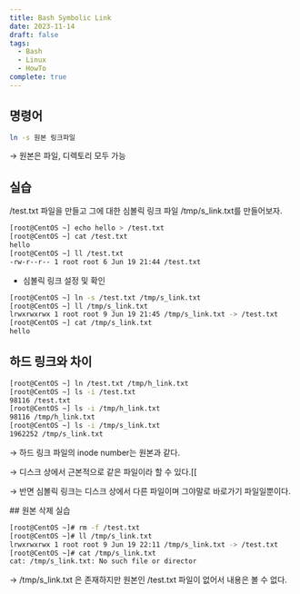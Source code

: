 ```yaml
---
title: Bash Symbolic Link
date: 2023-11-14
draft: false
tags:
  - Bash
  - Linux
  - HowTo
complete: true
---
```

## 명령어

```sh
ln -s 원본 링크파일
```

→ 원본은 파일, 디렉토리 모두 가능

## 실습

/test.txt 파일을 만들고 그에 대한 심볼릭 링크 파일 /tmp/s_link.txt를 만들어보자.

```sh
[root@CentOS ~] echo hello > /test.txt
[root@CentOS ~] cat /test.txt
hello
[root@CentOS ~] ll /test.txt
-rw-r--r-- 1 root root 6 Jun 19 21:44 /test.txt
```

- 심볼릭 링크 설정 및 확인

```sh
[root@CentOS ~] ln -s /test.txt /tmp/s_link.txt
[root@CentOS ~] ll /tmp/s_link.txt 
lrwxrwxrwx 1 root root 9 Jun 19 21:45 /tmp/s_link.txt -> /test.txt
[root@CentOS ~] cat /tmp/s_link.txt 
hello
```

## 하드 링크와 차이

```bash
[root@CentOS ~] ln /test.txt /tmp/h_link.txt
[root@CentOS ~] ls -i /test.txt
98116 /test.txt
[root@CentOS ~] ls -i /tmp/h_link.txt
98116 /tmp/h_link.txt
[root@CentOS ~] ls -i /tmp/s_link.txt 
1962252 /tmp/s_link.txt
```

→ 하드 링크 파일의 inode number는 원본과 같다.

→ 디스크 상에서 근본적으로 같은 파일이라 할 수 있다.[[

→ 반면 심볼릭 링크는 디스크 상에서 다른 파일이며 그야말로 바로가기 파일일뿐이다.

## 원본 삭제 실습
```sh
[root@CentOS ~]# rm -f /test.txt
[root@CentOS ~]# ll /tmp/s_link.txt
lrwxrwxrwx 1 root root 9 Jun 19 22:11 /tmp/s_link.txt -> /test.txt
[root@CentOS ~]# cat /tmp/s_link.txt
cat: /tmp/s_link.txt: No such file or director
```

→ /tmp/s_link.txt 은 존재하지만 원본인 /test.txt 파일이 없어서 내용은 볼 수 없다.